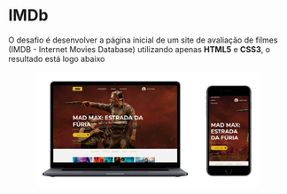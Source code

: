 # IMDb

O desafio é desenvolver a página inicial de um site de avaliação de filmes (IMDB - Internet Movies Database) utilizando apenas **HTML5** e **CSS3**, o resultado está logo abaixo 

<p  align="center">
	<img  alt="Banner"  src=".github/banner.png"  width="80%">
</p>